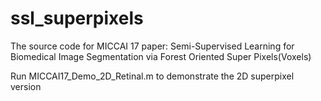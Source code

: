# ssl_superpixels
The source code for MICCAI 17 paper: Semi-Supervised Learning for Biomedical Image Segmentation via Forest Oriented Super Pixels(Voxels)

Run MICCAI17_Demo_2D_Retinal.m to demonstrate the 2D superpixel version
